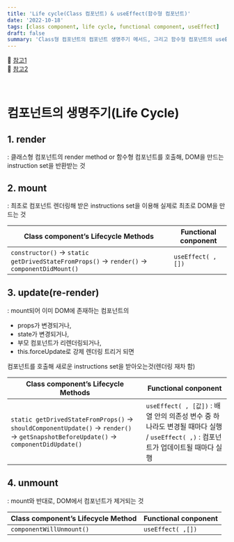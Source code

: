 ```yaml
---
title: 'Life cycle(Class 컴포넌트) & useEffect(함수형 컴포넌트)'
date: '2022-10-18'
tags: [class component, life cycle, functional component, useEffect]
draft: false
summary: 'Class형 컴포넌트의 컴포넌트 생명주기 메서드, 그리고 함수형 컴포넌트의 useEffect'
---
```


🔗 [참고1](https://youtu.be/jh3U-1ouuKQ)  
🔗 [참고2](https://velog.io/@soyi47/React-Class-Component의-Lifecycle-Methods)

<br>

# 컴포넌트의 생명주기(Life Cycle)

## 1. render

: 클래스형 컴포넌트의 render method or 함수형 컴포넌트를 호출해, DOM을 만드는 instruction set을 반환받는 것

## 2. mount

: 최초로 컴포넌트 렌더링해 받은 instructions set을 이용해 실제로 최초로 DOM을 만드는 것

| Class component’s Lifecycle Methods                                                       | Functional conponent |
| ----------------------------------------------------------------------------------------- | -------------------- |
| `constructor()` → `static getDrivedStateFromProps()` → `render()` → `componentDidMount()` | `useEffect( ,[])`    |

## 3. update(re-render)

: mount되어 이미 DOM에 존재하는 컴포넌트의

- props가 변경되거나,
- state가 변경되거나,
- 부모 컴포넌트가 리렌더링되거나,
- this.forceUpdate로 강제 렌더링 트리거 되면

컴포넌트를 호출해 새로운 instructions set을 받아오는것(렌더링 재차 함)

| Class component’s Lifecycle Methods                                                                                                | Functional conponent                                                                                                              |
| ---------------------------------------------------------------------------------------------------------------------------------- | --------------------------------------------------------------------------------------------------------------------------------- |
| `static getDrivedStateFromProps()` → `shouldComponentUpdate()` → `render()` → `getSnapshotBeforeUpdate()` → `componentDidUpdate()` | `useEffect( , [값])` : 배열 안의 의존성 변수 중 하나라도 변경될 때마다 실행 / `useEffect( ,)` : 컴포넌트가 업데이트될 때마다 실행 |

## 4. unmount

: mount와 반대로, DOM에서 컴포넌트가 제거되는 것

| Class component’s Lifecycle Method | Functional conponent |
| ---------------------------------- | -------------------- |
| `componentWillUnmount()`           | `useEffect( ,[])`    |
